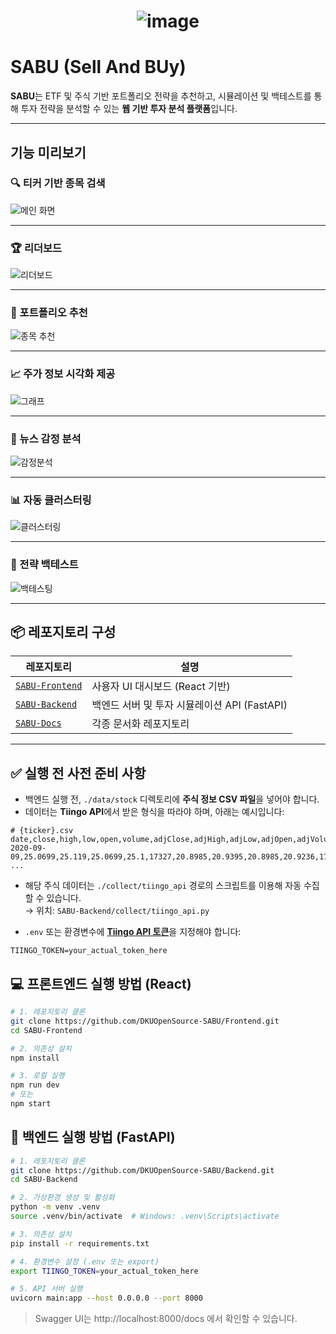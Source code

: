 <h1 align="center">
  
  ![image](https://github.com/user-attachments/assets/0888af51-a82c-439e-a5c1-4f85326e6a35)
  
</h1>

# SABU (Sell And BUy)

**SABU**는 ETF 및 주식 기반 포트폴리오 전략을 추천하고, 시뮬레이션 및 백테스트를 통해 투자 전략을 분석할 수 있는 **웹 기반 투자 분석 플랫폼**입니다.

---

## 기능 미리보기

### 🔍 티커 기반 종목 검색
![메인 화면](https://github.com/user-attachments/assets/a18e21f4-e752-43e1-9238-d0d10b561a85)

---

### 🏆 리더보드
![리더보드](https://github.com/user-attachments/assets/b684bfd4-b9ab-4097-b777-392c76d74a23)

---

### 🧠 포트폴리오 추천
![종목 추천](https://github.com/user-attachments/assets/61701a1e-4a3e-42e1-8a2d-56b9aed0a885)

---

### 📈 주가 정보 시각화 제공
![그래프](https://github.com/user-attachments/assets/97f2408c-5446-4980-a04b-170c53077e22)

---

### 📰 뉴스 감정 분석
![감정분석](https://github.com/user-attachments/assets/9ca53201-c521-4ef5-a208-81f314d256f6)

---

### 📊 자동 클러스터링
![클러스터링](https://github.com/user-attachments/assets/d5430a05-3bb5-4ecb-a5e3-7e1a99fcb114)

---

### 🧪 전략 백테스트
![백테스팅](https://github.com/user-attachments/assets/18d02849-3e00-4fff-b017-9800960fb7dc)

---


## 📦 레포지토리 구성

| 레포지토리 | 설명 |
|------------|------|
| [`SABU-Frontend`](https://github.com/DKUOpenSource-SABU/Frontend) | 사용자 UI 대시보드 (React 기반) |
| [`SABU-Backend`](https://github.com/DKUOpenSource-SABU/Backend)  | 백엔드 서버 및 투자 시뮬레이션 API (FastAPI) |
| [`SABU-Docs`](https://github.com/DKUOpenSource-SABU/Docs) | 각종 문서화 레포지토리 |

---

## ✅ 실행 전 사전 준비 사항

- 백엔드 실행 전, `./data/stock` 디렉토리에 **주식 정보 CSV 파일**을 넣어야 합니다.
- 데이터는 **Tiingo API**에서 받은 형식을 따라야 하며, 아래는 예시입니다:

```
# {ticker}.csv
date,close,high,low,open,volume,adjClose,adjHigh,adjLow,adjOpen,adjVolume,divCash,splitFactor
2020-09-09,25.0699,25.119,25.0699,25.1,17327,20.8985,20.9395,20.8985,20.9236,17327,0.0,1.0
...
```

- 해당 주식 데이터는 `./collect/tiingo_api` 경로의 스크립트를 이용해 자동 수집할 수 있습니다.  
  → 위치: `SABU-Backend/collect/tiingo_api.py`

- `.env` 또는 환경변수에 [**Tiingo API 토큰**](https://www.tiingo.com/)을 지정해야 합니다:
```
TIINGO_TOKEN=your_actual_token_here
```


## 💻 프론트엔드 실행 방법 (React)

```bash
# 1. 레포지토리 클론
git clone https://github.com/DKUOpenSource-SABU/Frontend.git
cd SABU-Frontend

# 2. 의존성 설치
npm install

# 3. 로컬 실행
npm run dev
# 또는
npm start
```

## 🐍 백엔드 실행 방법 (FastAPI)
```bash
# 1. 레포지토리 클론
git clone https://github.com/DKUOpenSource-SABU/Backend.git
cd SABU-Backend

# 2. 가상환경 생성 및 활성화
python -m venv .venv
source .venv/bin/activate  # Windows: .venv\Scripts\activate

# 3. 의존성 설치
pip install -r requirements.txt

# 4. 환경변수 설정 (.env 또는 export)
export TIINGO_TOKEN=your_actual_token_here

# 5. API 서버 실행
uvicorn main:app --host 0.0.0.0 --port 8000

```

> Swagger UI는 http://localhost:8000/docs 에서 확인할 수 있습니다.
